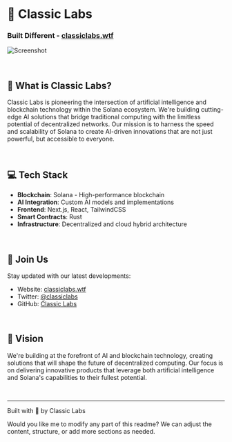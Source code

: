 # 💬 Classic Labs
### Built Different - [classiclabs.wtf](https://www.classiclabs.wtf)
![Screenshot](your-screenshot.jpg)

<br>

## 🎯 What is Classic Labs?
Classic Labs is pioneering the intersection of artificial intelligence and blockchain technology within the Solana ecosystem. We're building cutting-edge AI solutions that bridge traditional computing with the limitless potential of decentralized networks. Our mission is to harness the speed and scalability of Solana to create AI-driven innovations that are not just powerful, but accessible to everyone.

<br>

## 💻 Tech Stack
- **Blockchain**: Solana - High-performance blockchain
- **AI Integration**: Custom AI models and implementations
- **Frontend**: Next.js, React, TailwindCSS
- **Smart Contracts**: Rust
- **Infrastructure**: Decentralized and cloud hybrid architecture

<br>

## 🚀 Join Us
Stay updated with our latest developments:
- Website: [classiclabs.wtf](https://www.classiclabs.wtf)
- Twitter: [@classiclabs](https://twitter.com/yourusername)
- GitHub: [Classic Labs](https://github.com/yourusername)

<br>

## 🔮 Vision
We're building at the forefront of AI and blockchain technology, creating solutions that will shape the future of decentralized computing. Our focus is on delivering innovative products that leverage both artificial intelligence and Solana's capabilities to their fullest potential.

<br>

---
Built with 🔮 by Classic Labs

Would you like me to modify any part of this readme? We can adjust the content, structure, or add more sections as needed.
